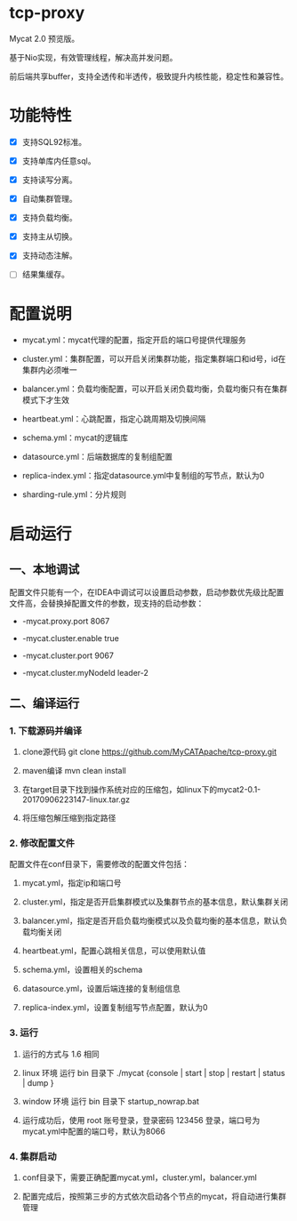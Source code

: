 # tcp-proxy
Mycat 2.0 预览版。

基于Nio实现，有效管理线程，解决高并发问题。

前后端共享buffer，支持全透传和半透传，极致提升内核性能，稳定性和兼容性。





# 功能特性

- [x] 支持SQL92标准。

- [x] 支持单库内任意sql。

- [x] 支持读写分离。

- [x] 自动集群管理。

- [x] 支持负载均衡。

- [x] 支持主从切换。

- [x] 支持动态注解。

- [ ] 结果集缓存。





# 配置说明

- mycat.yml：mycat代理的配置，指定开启的端口号提供代理服务

- cluster.yml：集群配置，可以开启关闭集群功能，指定集群端口和id号，id在集群内必须唯一

- balancer.yml：负载均衡配置，可以开启关闭负载均衡，负载均衡只有在集群模式下才生效

- heartbeat.yml：心跳配置，指定心跳周期及切换间隔

- schema.yml：mycat的逻辑库

- datasource.yml：后端数据库的复制组配置

- replica-index.yml：指定datasource.yml中复制组的写节点，默认为0

- sharding-rule.yml：分片规则





# 启动运行


## 一、本地调试

配置文件只能有一个，在IDEA中调试可以设置启动参数，启动参数优先级比配置文件高，会替换掉配置文件的参数，现支持的启动参数：

- -mycat.proxy.port 8067

- -mycat.cluster.enable true

- -mycat.cluster.port 9067

- -mycat.cluster.myNodeId leader-2





## 二、编译运行

### 1. 下载源码并编译

1. clone源代码 git clone https://github.com/MyCATApache/tcp-proxy.git

2. maven编译 mvn clean install

3. 在target目录下找到操作系统对应的压缩包，如linux下的mycat2-0.1-20170906223147-linux.tar.gz

4. 将压缩包解压缩到指定路径





### 2. 修改配置文件

配置文件在conf目录下，需要修改的配置文件包括：

1. mycat.yml，指定ip和端口号

2. cluster.yml，指定是否开启集群模式以及集群节点的基本信息，默认集群关闭

3. balancer.yml，指定是否开启负载均衡模式以及负载均衡的基本信息，默认负载均衡关闭

4. heartbeat.yml，配置心跳相关信息，可以使用默认值

5. schema.yml，设置相关的schema

6. datasource.yml，设置后端连接的复制组信息

7. replica-index.yml，设置复制组写节点配置，默认为0





### 3. 运行

1. 运行的方式与 1.6 相同

2. linux 环境 运行 bin 目录下 ./mycat {console | start | stop | restart | status | dump }

3. window 环境 运行 bin 目录下 startup_nowrap.bat

4. 运行成功后，使用 root 账号登录，登录密码 123456 登录，端口号为mycat.yml中配置的端口号，默认为8066





### 4. 集群启动

1. conf目录下，需要正确配置mycat.yml，cluster.yml，balancer.yml

2. 配置完成后，按照第三步的方式依次启动各个节点的mycat，将自动进行集群管理